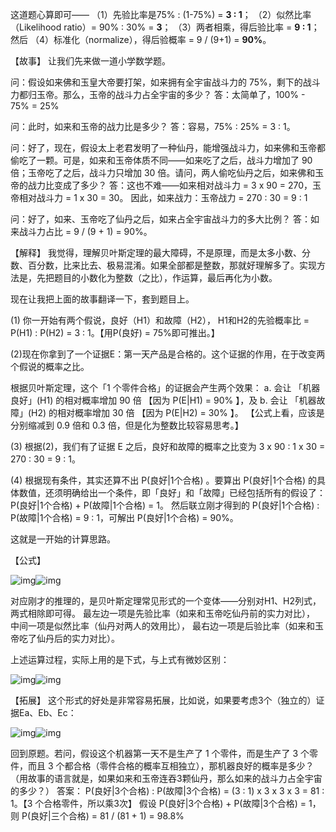 



这道题心算即可——
（1）先验比率是75% : (1-75%) = **3 : 1**；
（2）似然比率（Likelihood ratio）= 90% : 30% = **3**；
（3）两者相乘，得后验比率 = **9 : 1**；然后
（4）标准化（normalize），得后验概率 = 9 / (9+1) = **90%**。

【故事】
让我们先来做一道小学数学题。

问：假设如来佛和玉皇大帝要打架，如来拥有全宇宙战斗力的 75%，剩下的战斗力都归玉帝。那么，玉帝的战斗力占全宇宙的多少？
答：太简单了，100% - 75% = 25%

问：此时，如来和玉帝的战力比是多少？
答：容易，75% : 25% = 3 : 1。

问：好了，现在，假设太上老君发明了一种仙丹，能增强战斗力，如来佛和玉帝都偷吃了一颗。可是，如来和玉帝体质不同——如来吃了之后，战斗力增加了 90 倍；玉帝吃了之后，战斗力只增加 30 倍。请问，两人偷吃仙丹之后，如来佛和玉帝的战力比变成了多少？
答：这也不难——如来相对战斗力 = 3 x 90 = 270，玉帝相对战斗力 = 1 x 30 = 30。
因此，如来战力：玉帝战力 = 270 : 30 = 9 : 1

问：好了，如来、玉帝吃了仙丹之后，如来占全宇宙战斗力的多大比例？
答：如来战斗力占比 = 9 / (9 + 1) = 90%。

【解释】
我觉得，理解贝叶斯定理的最大障碍，不是原理，而是太多小数、分数、百分数，比来比去、极易混淆。如果全部都是整数，那就好理解多了。实现方法是，先把题目的小数化为整数（之比），作运算，最后再化为小数。

现在让我把上面的故事翻译一下，套到题目上。

(1) 你一开始有两个假说，良好（H1）和故障（H2），
H1和H2的先验概率比 = P(H1) : P(H2) = 3 : 1。【用P(良好) = 75%即可推出。】

(2)现在你拿到了一个证据E：第一天产品是合格的。这个证据的作用，在于改变两个假说的概率之比。

根据贝叶斯定理，这个「1 个零件合格」的证据会产生两个效果：
a. 会让 「机器良好」(H1) 的相对概率增加 90 倍 【因为 P(E|H1) = 90% 】，及
b. 会让 「机器故障」(H2) 的相对概率增加 30 倍 【因为 P(E|H2) = 30% 】。
【公式上看，应该是分别缩减到 0.9 倍和 0.3 倍，但是化为整数比较容易思考。】

(3) 根据(2)，我们有了证据 E 之后，良好和故障的概率之比变为 3 x 90 : 1 x 30 = 270 : 30 = 9 : 1。

(4) 根据现有条件，其实还算不出 P(良好|1个合格) 。要算出 P(良好|1个合格) 的具体数值，还须明确给出一个条件，即「良好」和「故障」已经包括所有的假设了：
P(良好|1个合格) + P(故障|1个合格) = 1。
然后联立刚才得到的
P(良好|1个合格) : P(故障|1个合格) = 9 : 1，可解出
P(良好|1个合格) = 90%。

这就是一开始的计算思路。

【公式】

![img](https://pic3.zhimg.com/50/37dda8677ffce67e6e7262cf275ff6bf_hd.jpg?source=1940ef5c)![img](https://pic3.zhimg.com/80/37dda8677ffce67e6e7262cf275ff6bf_1440w.jpg?source=1940ef5c)


对应刚才的推理的，是贝叶斯定理常见形式的一个变体——分别对H1、H2列式，两式相除即可得。
最左边一项是先验比率（如来和玉帝吃仙丹前的实力对比），
中间一项是似然比率（仙丹对两人的效用比），
最右边一项是后验比率（如来和玉帝吃了仙丹后的实力对比）。



上述运算过程，实际上用的是下式，与上式有微妙区别：

![img](https://pic1.zhimg.com/50/f988abf073e648be0e9c2aad8e855352_hd.jpg?source=1940ef5c)![img](https://pic1.zhimg.com/80/f988abf073e648be0e9c2aad8e855352_1440w.jpg?source=1940ef5c)


【拓展】
这个形式的好处是非常容易拓展，比如说，如果要考虑3个（独立的）证据Ea、Eb、Ec：

![img](https://pic2.zhimg.com/50/82ad08575102860210355fecd18c12a8_hd.jpg?source=1940ef5c)![img](https://pic2.zhimg.com/80/82ad08575102860210355fecd18c12a8_1440w.jpg?source=1940ef5c)


回到原题。若问，假设这个机器第一天不是生产了 1 个零件，而是生产了 3 个零件，而且 3 个都合格（零件合格的概率互相独立），那机器良好的概率是多少？
（用故事的语言就是，如果如来和玉帝连吞3颗仙丹，那么如来的战斗力占全宇宙的多少？）
答案：
P(良好|3个合格) : P(故障|3个合格) = (3 : 1) x 3 x 3 x 3 = 81 : 1。【3 个合格零件，所以乘3次】
假设 P(良好|3个合格) + P(故障|3个合格) = 1，则
P(良好|三个合格) = 81 / (81 + 1) = 98.8%

